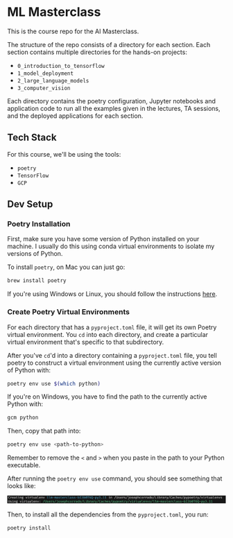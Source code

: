 # ML Masterclass

This is the course repo for the AI Masterclass.

The structure of the repo consists of a directory for each section. Each section contains multiple directories for the hands-on projects:

* `0_introduction_to_tensorflow`
* `1_model_deployment`
* `2_large_language_models`
* `3_computer_vision`

Each directory contains the poetry configuration, Jupyter notebooks and application code to run all the examples given in the lectures, TA sessions, and the deployed applications for each section.

## Tech Stack

For this course, we'll be using the tools:

* `poetry`
* `TensorFlow`
* `GCP`

## Dev Setup

### Poetry Installation

First, make sure you have some version of Python installed on your machine. I usually do this using conda virtual environments to isolate my versions of Python.

To install `poetry`, on Mac you can just go:

```bash
brew install poetry
```

If you're using Windows or Linux, you should follow the instructions [here](https://python-poetry.org/docs/).

### Create Poetry Virtual Environments

For each directory that has a `pyproject.toml` file, it will get its own Poetry virtual environment. You `cd` into each directory, and create a particular virtual environment that's specific to that subdirectory.

After you've `cd`'d into a directory containing a `pyproject.toml` file, you tell poetry to construct a virtual environment using the currently active version of Python with:

```bash
poetry env use $(which python)
```

If you're on Windows, you have to find the path to the currently active Python with:

```bash
gcm python
```

Then, copy that path into:

```bash
poetry env use <path-to-python>
```

Remember to remove the `<` and `>` when you paste in the path to your Python executable.

After running the `poetry env use` command, you should see something that looks like:

![Create poetry environment](.readme_assets/image.png)

Then, to install all the dependencies from the `pyproject.toml`, you run:

```bash
poetry install
```
